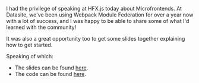 I had the privilege of speaking at HFX.js today about Microfrontends. At Datasite, we've been using Webpack Module Federation for over a year now with a lot of success, and I was happy to be able to share some of what I'd learned with the community!

It was also a great opportunity too to get some slides together explaining how to get started.

Speaking of which:

- The slides can be found [here](/presentations/microfrontends-and-module-federation?showNotes=true).
- The code can be found [here](https://github.com/salockhart/module-federation-example).
